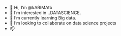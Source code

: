 - 👋 Hi, I’m @kARIMAtb
- 👀 I’m interested in ..DATASCIENCE.
- 🌱 I’m currently learning Big data.
- 💞️ I’m looking to collaborate on data science projects
- 📫 

<!---
kARIMAtb/kARIMAtb is a ✨ special ✨ repository because its `README.md` (this file) appears on your GitHub profile.
You can click the Preview link to take a look at your changes.
--->
